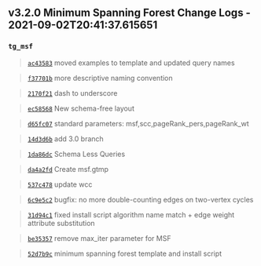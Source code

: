 
## v3.2.0 Minimum Spanning Forest Change Logs - 2021-09-02T20:41:37.615651

### `tg_msf`

> [`ac43583`](https://github.com/tigergraph/gsql-graph-algorithms/commit/ac435831c1e0f8a254f52dfa1390d2e3b48f161f) moved examples to template and updated query names

> [`f37701b`](https://github.com/tigergraph/gsql-graph-algorithms/commit/f37701be48f14093bc2e82c078c152124de35fd6) more descriptive naming convention

> [`2170f21`](https://github.com/tigergraph/gsql-graph-algorithms/commit/2170f218a86c28359ebfdeb90e35749ba0794d1f) dash to underscore

> [`ec58568`](https://github.com/tigergraph/gsql-graph-algorithms/commit/ec58568cdd7e608bd7af13d6bce2eaf781c9798f) New schema-free layout

> [`d65fc07`](https://github.com/tigergraph/gsql-graph-algorithms/commit/d65fc0781e2d6e05e57e8d74d7648667e2b47cfa) standard parameters: msf,scc,pageRank_pers,pageRank_wt

> [`14d3d6b`](https://github.com/tigergraph/gsql-graph-algorithms/commit/14d3d6b2684705a8917bf491084d3786809f0141) add 3.0 branch

> [`1da86dc`](https://github.com/tigergraph/gsql-graph-algorithms/commit/1da86dc6c1c1751f58241c2ae8e056169867ac31) Schema Less Queries

> [`da4a2fd`](https://github.com/tigergraph/gsql-graph-algorithms/commit/da4a2fd5428415980bdd0006fcee047e0b013d58) Create msf.gtmp

> [`537c478`](https://github.com/tigergraph/gsql-graph-algorithms/commit/537c478a65deef7c6c5877d8211ff4f9f78e84cb) update wcc

> [`6c9e5c2`](https://github.com/tigergraph/gsql-graph-algorithms/commit/6c9e5c2f899cf5a2d6de3b3829d1e59f298987a8) bugfix: no more double-counting edges on two-vertex cycles

> [`31d94c1`](https://github.com/tigergraph/gsql-graph-algorithms/commit/31d94c1c2287ec739cbb489e7ddc316098df73b3) fixed install script algorithm name match + edge weight attribute substitution

> [`be35357`](https://github.com/tigergraph/gsql-graph-algorithms/commit/be35357fe442cd356df210cb99376e174148d79b) remove max_iter parameter for MSF

> [`52d7b9c`](https://github.com/tigergraph/gsql-graph-algorithms/commit/52d7b9c01303d4a3e9c029df0dea421ea8b8614c) minimum spanning forest template and install script
